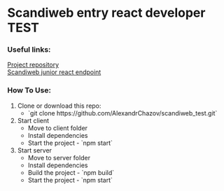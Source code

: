 # Scandiweb entry react developer TEST


### Useful links:<br/>
[Project repository](https://github.com/AlexandrChazov/scandiweb_test) <br/>
[Scandiweb junior react endpoint](https://github.com/scandiweb/junior-react-endpoint) <br/>

### How To Use:
<ol>
    <li>Clone or download this repo:
        <ul>
            <li>`git clone https://github.com/AlexandrChazov/scandiweb_test.git`</li>
        </ul>
    </li>
    <li>Start client
        <ul>
            <li>Move to client folder</li>
            <li>Install dependencies</li>
            <li>Start the project - `npm start`</li>
        </ul>
    </li>
    <li>Start server
        <ul>
            <li>Move to server folder</li>
            <li>Install dependencies</li>
            <li>Build the project - `npm build`</li>
            <li>Start the project - `npm start`</li>
        </ul>
    </li>
</ol>
